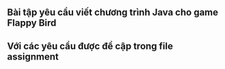 ## Bài tập yêu cầu viết chương trình Java cho game Flappy Bird
## Với các yêu cầu được đề cập trong file assignment
